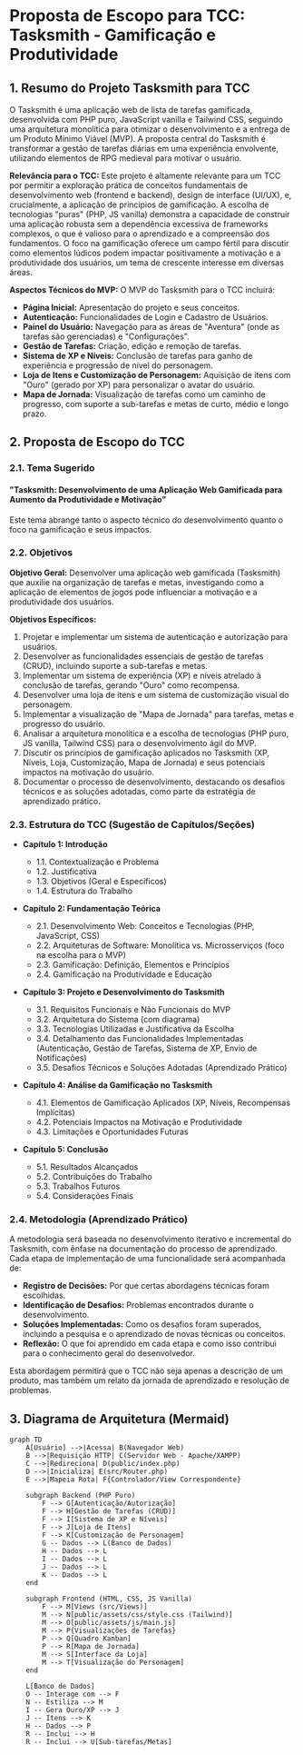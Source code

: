 # Proposta de Escopo para TCC: Tasksmith - Gamificação e Produtividade

## 1. Resumo do Projeto Tasksmith para TCC

O Tasksmith é uma aplicação web de lista de tarefas gamificada, desenvolvida com PHP puro, JavaScript vanilla e Tailwind CSS, seguindo uma arquitetura monolítica para otimizar o desenvolvimento e a entrega de um Produto Mínimo Viável (MVP). A proposta central do Tasksmith é transformar a gestão de tarefas diárias em uma experiência envolvente, utilizando elementos de RPG medieval para motivar o usuário.

**Relevância para o TCC:**
Este projeto é altamente relevante para um TCC por permitir a exploração prática de conceitos fundamentais de desenvolvimento web (frontend e backend), design de interface (UI/UX), e, crucialmente, a aplicação de princípios de gamificação. A escolha de tecnologias "puras" (PHP, JS vanilla) demonstra a capacidade de construir uma aplicação robusta sem a dependência excessiva de frameworks complexos, o que é valioso para o aprendizado e a compreensão dos fundamentos. O foco na gamificação oferece um campo fértil para discutir como elementos lúdicos podem impactar positivamente a motivação e a produtividade dos usuários, um tema de crescente interesse em diversas áreas.

**Aspectos Técnicos do MVP:**
O MVP do Tasksmith para o TCC incluirá:

* **Página Inicial:** Apresentação do projeto e seus conceitos.
* **Autenticação:** Funcionalidades de Login e Cadastro de Usuários.
* **Painel do Usuário:** Navegação para as áreas de "Aventura" (onde as tarefas são gerenciadas) e "Configurações".
* **Gestão de Tarefas:** Criação, edição e remoção de tarefas.
* **Sistema de XP e Níveis:** Conclusão de tarefas para ganho de experiência e progressão de nível do personagem.
* **Loja de Itens e Customização de Personagem:** Aquisição de itens com "Ouro" (gerado por XP) para personalizar o avatar do usuário.
* **Mapa de Jornada:** Visualização de tarefas como um caminho de progresso, com suporte a sub-tarefas e metas de curto, médio e longo prazo.

## 2. Proposta de Escopo do TCC

### 2.1. Tema Sugerido

#### **"Tasksmith: Desenvolvimento de uma Aplicação Web Gamificada para Aumento da Produtividade e Motivação"**

Este tema abrange tanto o aspecto técnico do desenvolvimento quanto o foco na gamificação e seus impactos.

### 2.2. Objetivos

**Objetivo Geral:**
Desenvolver uma aplicação web gamificada (Tasksmith) que auxilie na organização de tarefas e metas, investigando como a aplicação de elementos de jogos pode influenciar a motivação e a produtividade dos usuários.

**Objetivos Específicos:**

1. Projetar e implementar um sistema de autenticação e autorização para usuários.
2. Desenvolver as funcionalidades essenciais de gestão de tarefas (CRUD), incluindo suporte a sub-tarefas e metas.
3. Implementar um sistema de experiência (XP) e níveis atrelado à conclusão de tarefas, gerando "Ouro" como recompensa.
4. Desenvolver uma loja de itens e um sistema de customização visual do personagem.
5. Implementar a visualização de "Mapa de Jornada" para tarefas, metas e progresso do usuário.
6. Analisar a arquitetura monolítica e a escolha de tecnologias (PHP puro, JS vanilla, Tailwind CSS) para o desenvolvimento ágil do MVP.
7. Discutir os princípios de gamificação aplicados no Tasksmith (XP, Níveis, Loja, Customização, Mapa de Jornada) e seus potenciais impactos na motivação do usuário.
8. Documentar o processo de desenvolvimento, destacando os desafios técnicos e as soluções adotadas, como parte da estratégia de aprendizado prático.

### 2.3. Estrutura do TCC (Sugestão de Capítulos/Seções)

* **Capítulo 1: Introdução**
  * 1.1. Contextualização e Problema
  * 1.2. Justificativa
  * 1.3. Objetivos (Geral e Específicos)
  * 1.4. Estrutura do Trabalho

* **Capítulo 2: Fundamentação Teórica**
  * 2.1. Desenvolvimento Web: Conceitos e Tecnologias (PHP, JavaScript, CSS)
  * 2.2. Arquiteturas de Software: Monolítica vs. Microsserviços (foco na escolha para o MVP)
  * 2.3. Gamificação: Definição, Elementos e Princípios
  * 2.4. Gamificação na Produtividade e Educação

* **Capítulo 3: Projeto e Desenvolvimento do Tasksmith**
  * 3.1. Requisitos Funcionais e Não Funcionais do MVP
  * 3.2. Arquitetura do Sistema (com diagrama)
  * 3.3. Tecnologias Utilizadas e Justificativa da Escolha
  * 3.4. Detalhamento das Funcionalidades Implementadas (Autenticação, Gestão de Tarefas, Sistema de XP, Envio de Notificações)
  * 3.5. Desafios Técnicos e Soluções Adotadas (Aprendizado Prático)

* **Capítulo 4: Análise da Gamificação no Tasksmith**
  * 4.1. Elementos de Gamificação Aplicados (XP, Níveis, Recompensas Implícitas)
  * 4.2. Potenciais Impactos na Motivação e Produtividade
  * 4.3. Limitações e Oportunidades Futuras

* **Capítulo 5: Conclusão**
  * 5.1. Resultados Alcançados
  * 5.2. Contribuições do Trabalho
  * 5.3. Trabalhos Futuros
  * 5.4. Considerações Finais

### 2.4. Metodologia (Aprendizado Prático)

A metodologia será baseada no desenvolvimento iterativo e incremental do Tasksmith, com ênfase na documentação do processo de aprendizado. Cada etapa de implementação de uma funcionalidade será acompanhada de:

* **Registro de Decisões:** Por que certas abordagens técnicas foram escolhidas.
* **Identificação de Desafios:** Problemas encontrados durante o desenvolvimento.
* **Soluções Implementadas:** Como os desafios foram superados, incluindo a pesquisa e o aprendizado de novas técnicas ou conceitos.
* **Reflexão:** O que foi aprendido em cada etapa e como isso contribui para o conhecimento geral do desenvolvedor.

Esta abordagem permitirá que o TCC não seja apenas a descrição de um produto, mas também um relato da jornada de aprendizado e resolução de problemas.

## 3. Diagrama de Arquitetura (Mermaid)

```mermaid
graph TD
    A[Usuário] -->|Acessa| B(Navegador Web)
    B -->|Requisição HTTP| C(Servidor Web - Apache/XAMPP)
    C -->|Redireciona| D(public/index.php)
    D -->|Inicializa| E(src/Router.php)
    E -->|Mapeia Rota| F{Controlador/View Correspondente}

    subgraph Backend (PHP Puro)
        F --> G[Autenticação/Autorização]
        F --> H[Gestão de Tarefas (CRUD)]
        F --> I[Sistema de XP e Níveis]
        F --> J[Loja de Itens]
        F --> K[Customização de Personagem]
        G -- Dados --> L(Banco de Dados)
        H -- Dados --> L
        I -- Dados --> L
        J -- Dados --> L
        K -- Dados --> L
    end

    subgraph Frontend (HTML, CSS, JS Vanilla)
        F --> M[Views (src/Views)]
        M --> N[public/assets/css/style.css (Tailwind)]
        M --> O[public/assets/js/main.js]
        M --> P{Visualizações de Tarefas}
        P --> Q[Quadro Kanban]
        P --> R[Mapa de Jornada]
        M --> S[Interface da Loja]
        M --> T[Visualização do Personagem]
    end

    L[Banco de Dados]
    O -- Interage com --> F
    N -- Estiliza --> M
    I -- Gera Ouro/XP --> J
    J -- Itens --> K
    H -- Dados --> P
    R -- Inclui --> H
    R -- Inclui --> U[Sub-tarefas/Metas]
```
